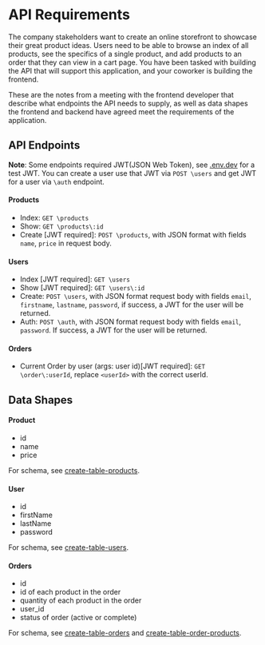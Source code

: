 # API Requirements
The company stakeholders want to create an online storefront to showcase their great product ideas. Users need to be able to browse an index of all products, see the specifics of a single product, and add products to an order that they can view in a cart page. You have been tasked with building the API that will support this application, and your coworker is building the frontend.

These are the notes from a meeting with the frontend developer that describe what endpoints the API needs to supply, as well as data shapes the frontend and backend have agreed meet the requirements of the application. 

## API Endpoints
**Note**: Some endpoints required JWT(JSON Web Token), see [.env.dev](./.env.dev) for a test JWT. 
You can create a user use that JWT via `POST \users` and get JWT for a user via `\auth` endpoint.
#### Products
- Index: `GET \products`
- Show: `GET \products\:id`
- Create [JWT required]: `POST \products`, with JSON format with fields `name`, `price` in request body.

#### Users
- Index [JWT required]: `GET \users`
- Show [JWT required]: `GET \users\:id`
- Create: `POST \users`, with JSON format request body with fields `email`, `firstname`, `lastname`, `password`, if success, a JWT for the user will be returned.
- Auth: `POST \auth`, with JSON format request body with fields `email`, `password`. If success, a JWT for the user will be returned.

#### Orders
- Current Order by user (args: user id)[JWT required]: `GET \order\:userId`, replace `<userId>` with the correct userId.

## Data Shapes
#### Product
-  id
- name
- price

For schema, see [create-table-products](./migrations/sqls/20220108190953-products-table-up.sql).

#### User
- id
- firstName
- lastName
- password

For schema, see [create-table-users](./migrations/sqls/20220108190524-users-table-up.sql).

#### Orders
- id
- id of each product in the order
- quantity of each product in the order
- user_id
- status of order (active or complete)

For schema, see [create-table-orders](./migrations/sqls/20220108191038-orders-table-up.sql) and [create-table-order-products](./migrations/sqls/20220108191140-order-products-table-up.sql).

